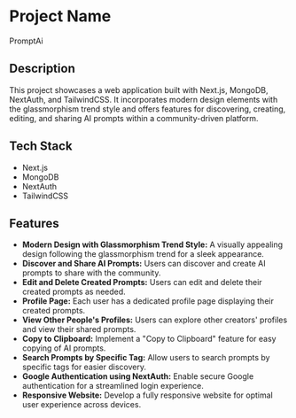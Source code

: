 # Project Name
PromptAi
## Description
This project showcases a web application built with Next.js, MongoDB, NextAuth, and TailwindCSS. It incorporates modern design elements with the glassmorphism trend style and offers features for discovering, creating, editing, and sharing AI prompts within a community-driven platform.

## Tech Stack
- Next.js
- MongoDB
- NextAuth
- TailwindCSS

## Features
- **Modern Design with Glassmorphism Trend Style:** A visually appealing design following the glassmorphism trend for a sleek appearance.
- **Discover and Share AI Prompts:** Users can discover and create AI prompts to share with the community.
- **Edit and Delete Created Prompts:** Users can edit and delete their created prompts as needed.
- **Profile Page:** Each user has a dedicated profile page displaying their created prompts.
- **View Other People's Profiles:** Users can explore other creators' profiles and view their shared prompts.
- **Copy to Clipboard:** Implement a "Copy to Clipboard" feature for easy copying of AI prompts.
- **Search Prompts by Specific Tag:** Allow users to search prompts by specific tags for easier discovery.
- **Google Authentication using NextAuth:** Enable secure Google authentication for a streamlined login experience.
- **Responsive Website:** Develop a fully responsive website for optimal user experience across devices.


